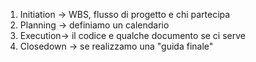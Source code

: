 1. Initiation -> WBS, flusso di progetto e chi partecipa
2. Planning -> definiamo un calendario
3. Execution-> il codice e qualche documento se ci serve
4. Closedown -> se realizzamo una "guida finale" 